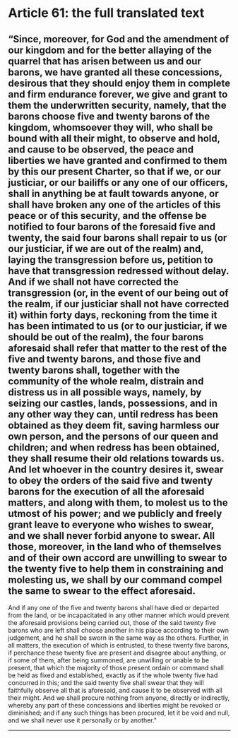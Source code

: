 # Article 61: the full translated text

## “Since, moreover, for God and the amendment of our kingdom and for the better allaying of the quarrel that has arisen between us and our barons, we have granted all these concessions, desirous that they should enjoy them in complete and firm endurance forever, we give and grant to them the underwritten security, namely, that the barons choose five and twenty barons of the kingdom, whomsoever they will, who shall be bound with all their might, to observe and hold, and cause to be observed, the peace and liberties we have granted and confirmed to them by this our present Charter, so that if we, or our justiciar, or our bailiffs or any one of our officers, shall in anything be at fault towards anyone, or shall have broken any one of the articles of this peace or of this security, and the offense be notified to four barons of the foresaid five and twenty, the said four barons shall repair to us (or our justiciar, if we are out of the realm) and, laying the transgression before us, petition to have that transgression redressed without delay.         And if we shall not have corrected the transgression (or, in the event of our being out of the realm, if our justiciar shall not have corrected it) within forty days, reckoning from the time it has been intimated to us (or to our justiciar, if we should be out of the realm), the four barons aforesaid shall refer that matter to the rest of the five and twenty barons, and those five and twenty barons shall, together with the community of the whole realm, distrain and distress us in all possible ways, namely, by seizing our castles, lands, possessions, and in any other way they can, until redress has been obtained as they deem fit, saving harmless our own person, and the persons of our queen and children; and when redress has been obtained, they shall resume their old relations towards us. And let whoever in the country desires it, swear to obey the orders of the said five and twenty barons for the execution of all the aforesaid matters, and along with them, to molest us to the utmost of his power; and we publicly and freely grant leave to everyone who wishes to swear, and we shall never forbid anyone to swear. All those, moreover, in the land who of themselves and of their own accord are unwilling to swear to the twenty five to help them in constraining and molesting us, we shall by our command compel the same to swear to the effect aforesaid.

 And if any one of the five and twenty barons shall have died or departed from the land, or be incapacitated in any other manner which would prevent the aforesaid provisions being carried out, those of the said twenty five barons who are left shall choose another in his place according to their own judgement, and he shall be sworn in the same way as the others. Further, in all matters, the execution of which is entrusted, to these twenty five barons, if perchance these twenty five are present and disagree about anything, or if some of them, after being summoned, are unwilling or unable to be present, that which the majority of those present ordain or command shall be held as fixed and established, exactly as if the whole twenty five had concurred in this; and the said twenty five shall swear that they will faithfully observe all that is aforesaid, and cause it to be observed with all their might. And we shall procure nothing from anyone, directly or indirectly, whereby any part of these concessions and liberties might be revoked or diminished; and if any such things has been procured, let it be void and null, and we shall never use it personally or by another."


-----

